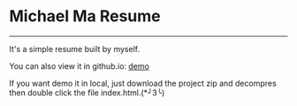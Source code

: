 # Michael Ma Resume
***
It's a simple resume built by myself.

You can also view it in github.io: [demo](https://michaelma666.github.io/Resume/Michael_Resume/index.html)

If you want demo it in local, just download the project zip and decompres then double click the file index.html.(*╯3╰)
